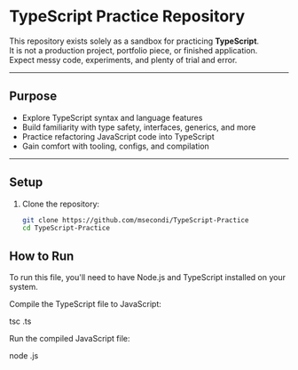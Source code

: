 # TypeScript Practice Repository

This repository exists solely as a sandbox for practicing **TypeScript**.  
It is not a production project, portfolio piece, or finished application.  
Expect messy code, experiments, and plenty of trial and error.

---

## Purpose

- Explore TypeScript syntax and language features
- Build familiarity with type safety, interfaces, generics, and more
- Practice refactoring JavaScript code into TypeScript
- Gain comfort with tooling, configs, and compilation

---

## Setup

1. Clone the repository:
   ```bash
   git clone https://github.com/msecondi/TypeScript-Practice
   cd TypeScript-Practice

## How to Run
To run this file, you'll need to have Node.js and TypeScript installed on your system.

Compile the TypeScript file to JavaScript:

tsc <filename>.ts

Run the compiled JavaScript file:

node <filename>.js
